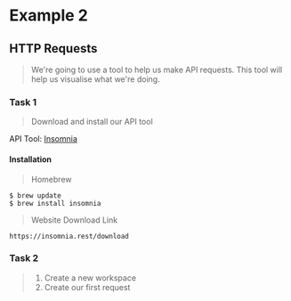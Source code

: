 # Example 2

## HTTP Requests
> We're going to use a tool to help us make API requests. This tool will help us visualise what we're doing.

### Task 1
> Download and install our API tool

API Tool: [Insomnia](https://insomnia.rest/)

#### Installation
> Homebrew
```shell
$ brew update
$ brew install insomnia
```

> Website Download Link
```
https://insomnia.rest/download
```

### Task 2
> 1) Create a new workspace
> 2) Create our first request
